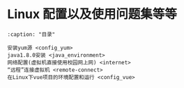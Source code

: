 # Linux 配置以及使用问题集等等

```{toctree}
:caption: "目录"

安装yum源 <config_yum>
java1.8.0安装 <java_environment>
网络配置(虚拟机直接使用校园网上网) <internet>
“远程”连接虚拟机 <remote-connect>
在Linux下vue项目的环境配置和运行 <config_vue>
```
